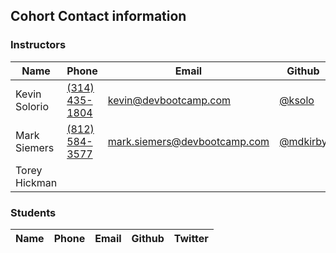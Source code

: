 ## Cohort Contact information

### Instructors

| Name         | Phone        | Email                       | Github | Twitter |
| ------------ | ------------ | --------------------------- | -------| ------- |
| Kevin Solorio | [(314) 435-1804](tel:314-435-1804) | [kevin@devbootcamp.com](mailto:kevin@devbootcamp.com) | [@ksolo](http://github.com/ksolo)| [@kmsolorio](http://twitter.com/kmsolorio) |
| Mark Siemers | [(812) 584-3577](tel:812-584-3577) | [mark.siemers@devbootcamp.com](mailto:mark.siemers@devbootcamp.com)  |[@mdkirby](http://github.com/mdkirby)| [@WhatIsATweet](http://twitter.com/levie) |
| Torey Hickman |

### Students

| Name                  | Phone        | Email                      | Github         | Twitter        |
| --------------------- | ------------ | -------------------------- | -------------- | -------------- |
